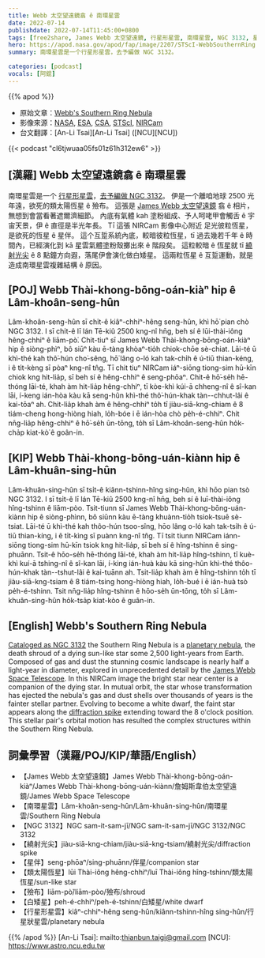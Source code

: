 ```yaml
---
title: Webb 太空望遠鏡翕 ê 南環星雲
date: 2022-07-14
publishdate: 2022-07-14T11:45:00+0800
tags: [free2share, James Webb 太空望遠鏡, 行星形星雲, 南環星雲, NGC 3132, 星伴, 類太陽恆星, 殮布, 白矮星, 繞射光尖]
hero: https://apod.nasa.gov/apod/fap/image/2207/STScI-WebbSouthernRing.jpg
summary: 南環星雲是一个行星形星雲，去予編做 NGC 3132。

categories: [podcast]
vocals: [阿錕]
---
```


{{% apod %}}

- 原始文章：[Webb's Southern Ring Nebula](https://apod.nasa.gov/apod/ap220714.html)
- 影像來源：[NASA](https://www.nasa.gov), [ESA](https://www.esa.int/), [CSA](https://www.asc-csa.gc.ca/eng/), [STScI](https://www.stsci.edu/), [NIRCam](https://webbtelescope.org/contents/media/images/01FA0SZSEW1TZ51BHG0EGW2EZP)
- 台文翻譯：[An-Li Tsai][An-Li Tsai] ([NCU][NCU])

{{< podcast "cl6tjwuaa05fs01z61h312ew6" >}}

## [漢羅] Webb 太空望遠鏡翕 ê 南環星雲
南環星雲是一个 [行星形星雲][planetary nebula]，[去予編做 NGC 3132][Cataloged as NGC 3132]。
伊是一个離咱地球 2500 光年遠，欲死的類太陽恆星 ê 殮布。
這張是 [James Webb 太空望遠鏡][James Webb Space Telescope] 翕 ê 相片，無想到會當看著遮爾濟細節。
內底有氣體 kah 塗粉組成、予人呵咾甲會觸舌 ê 宇宙天景，伊 ê 直徑是半光年長。
Tī 這張 NIRCam 影像中心附近 足光彼粒恆星，是欲死的恆星 ê 星伴。
這个互踅系統內底，較暗彼粒恆星，tī 過去幾若千年 ê 時間內，已經演化到 kā 星雲氣體塗粉殼擲出來 ê 階段矣。
這粒較暗 ê 恆星就 tī [繞射光尖][diffraction spike] ê 8 點鐘方向遐，落尾伊會演化做白矮星。
這兩粒恆星 ê 互踅運動，就是造成南環星雲複雜結構 ê 原因。

## [POJ] Webb Thài-khong-bōng-oán-kiàⁿ hip ê Lâm-khoân-seng-hûn
Lâm-khoân-seng-hûn sī chi̍t-ê kiâⁿ-chhiⁿ-hêng seng-hûn, khì hō͘ pian chò NGC 3132.
I sī chi̍t-ê lī lán Tē-kiû 2500 kng-nî hn̄g, beh sí ê lūi-thài-iông hêng-chhiⁿ ê liām-pò͘.
Chit-tiuⁿ sī James Webb Thài-khong-bōng-oán-kiàⁿ hip ê siòng-phìⁿ, bô siūⁿ kàu ē-tàng khòaⁿ-tio̍h chiok-chōe sè-chiat.
Lāi-té ū khì-thé kah thô͘-hún cho͘-sêng, hō͘ lâng o-ló kah tak-chi̍h ê ú-tiū thian-kéng, i ê ti̍t-kèng sī pòaⁿ kng-nî tn̂g.
Tī chit tiuⁿ NIRCam iáⁿ-siōng tiong-sim hū-kīn chiok kng hit-lia̍p, sī beh sí ê hêng-chhiⁿ ê seng-phōaⁿ.
Chit-ê hō͘-se̍h hē-thóng lāi-té, khah àm hit-lia̍p hêng-chhiⁿ, tī kòe-khì kúi-ā chheng-nî ê sî-kan lāi, í-keng ián-hòa kàu kā seng-hûn khì-thé thô͘-hún-khak tàn--chhut-lâi ê kai-tōaⁿ ah.
Chit-lia̍p khah àm ê hêng-chhiⁿ to̍h tī jiàu-siā-kng-chiam ê 8 tiám-cheng hong-hiòng hiah, lo̍h-bóe i ē ián-hòa chò pe̍h-é-chhiⁿ.
Chit nn̄g-lia̍p hêng-chhiⁿ ê hō͘-se̍h ūn-tōng, to̍h sī Lâm-khoân-seng-hûn ho̍k-cha̍p kiat-kò͘ ê goân-in.

## [KIP]  Webb Thài-khong-bōng-uán-kiànn hip ê Lâm-khuân-sing-hûn
Lâm-khuân-sing-hûn sī tsi̍t-ê kiânn-tshinn-hîng sing-hûn, khì hōo pian tsò NGC 3132.
I sī tsi̍t-ê lī lán Tē-kiû 2500 kng-nî hn̄g, beh sí ê luī-thài-iông hîng-tshinn ê liām-pòo.
Tsit-tiunn sī James Webb Thài-khong-bōng-uán-kiànn hip ê siòng-phìnn, bô siūnn kàu ē-tàng khuànn-tio̍h tsiok-tsuē sè-tsiat.
Lāi-té ū khì-thé kah thôo-hún tsoo-sîng, hōo lâng o-ló kah tak-tsi̍h ê ú-tiū thian-kíng, i ê ti̍t-kìng sī puànn kng-nî tn̂g.
Tī tsit tiunn NIRCam iánn-siōng tiong-sim hū-kīn tsiok kng hit-lia̍p, sī beh sí ê hîng-tshinn ê sing-phuānn.
Tsit-ê hōo-se̍h hē-thóng lāi-té, khah àm hit-lia̍p hîng-tshinn, tī kuè-khì kuí-ā tshing-nî ê sî-kan lāi, í-king ián-huà kàu kā sing-hûn khì-thé thôo-hún-khak tàn--tshut-lâi ê kai-tuānn ah.
Tsit-lia̍p khah àm ê hîng-tshinn to̍h tī jiàu-siā-kng-tsiam ê 8 tiám-tsing hong-hiòng hiah, lo̍h-bué i ē ián-huà tsò pe̍h-é-tshinn.
Tsit nn̄g-lia̍p hîng-tshinn ê hōo-se̍h ūn-tōng, to̍h sī Lâm-khuân-sing-hûn ho̍k-tsa̍p kiat-kòo ê guân-in.

## [English] Webb's Southern Ring Nebula
[Cataloged as NGC 3132][Cataloged as NGC 3132] the Southern Ring Nebula is a [planetary nebula][planetary nebula], the death shroud of a dying sun-like star some 2,500 light-years from Earth.
Composed of gas and dust the stunning cosmic landscape is nearly half a light-year in diameter, explored in unprecedented detail by the [James Webb Space Telescope][James Webb Space Telescope].
In this NIRCam image the bright star near center is a companion of the dying star.
In mutual orbit, the star whose transformation has ejected the nebula's gas and dust shells over thousands of years is the fainter stellar partner.
Evolving to become a white dwarf, the faint star appears along the [diffraction spike][diffraction spike] extending toward the 8 o'clock position.
This stellar pair's orbital motion has resulted the complex structures within the Southern Ring Nebula.

## 詞彙學習（漢羅/POJ/KIP/華語/English）
- 【James Webb 太空望遠鏡】James Webb Thài-khong-bōng-oán-kiàⁿ/James Webb Thài-khong-bōng-uán-kiànn/詹姆斯韋伯太空望遠鏡/James Webb Space Telescope
- 【南環星雲】Lâm-khoân-seng-hûn/Lâm-khuân-sing-hûn/南環星雲/Southern Ring Nebula
- 【NGC 3132】NGC sam-it-sam-jī/NGC sam-it-sam-jī/NGC 3132/NGC 3132
- 【繞射光尖】jiàu-siā-kng-chiam/jiàu-siā-kng-tsiam/繞射光尖/diffraction spike
- 【星伴】seng-phōaⁿ/sing-phuānn/伴星/companion star
- 【類太陽恆星】lūi Thài-iông hêng-chhiⁿ/luī Thài-iông hîng-tshinn/類太陽恆星/sun-like star
- 【殮布】liām-pò͘/liām-pòo/殮布/shroud
- 【白矮星】peh-é-chhiⁿ/peh-é-tshinn/白矮星/white dwarf
- 【行星形星雲】kiâⁿ-chhiⁿ-hêng seng-hûn/kiânn-tshinn-hîng sing-hûn/行星狀星雲/planetary nebula


{{% /apod %}}
[An-Li Tsai]: mailto:thianbun.taigi@gmail.com
[NCU]: https://www.astro.ncu.edu.tw

[copyright]: https://apod.nasa.gov/apod/fap/lib/about_apod.html#srapply

[Cataloged as NGC 3132]:https://hubblesite.org/contents/media/images/1998/39/729-Image.html?keyword=ngc%25203132&filterUUID=6b40edb4-2a47-4f89-8047-2fe9359344f3
[planetary nebula]:https://apod.nasa.gov/apod/ap220521.html
[James Webb Space Telescope]:https://webbtelescope.org/contents/news-releases/2022/news-2022-033#section-id-2
[diffraction spike]:https://apod.nasa.gov/apod/ap220319.html
